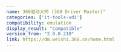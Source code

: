 ```yaml
---
name: 360驱动大师 (360 Driver Master)"
categories: ['it-tools-vdi']
compatibility: emulation
display_result: "Compatible"
version_from: "2.0.0.210"
link: https://dm.weishi.360.cn/home.html
---
```

